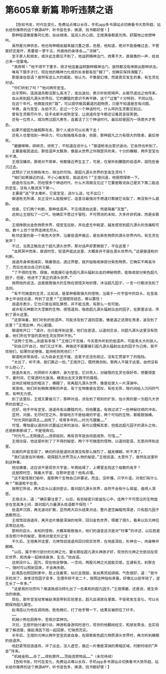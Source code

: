 # 第605章 新篇 聆听违禁之语
        【告知书友，时代在变化，免费站点难以长存，手机app多书源站点切换看书大势所趋，站长给你推荐的这个换源APP，听书音色多、换源、找书都好使！】
       那种轻语像是春风化雨，丝丝缕缕，滋润人的心田，王煊满身都是光雨，舒服地让他想呻吟。
       虽然是元神状态，他也有种眼皮越来越沉重之感，但是，他知道，绝对不能昏睡过去，不管是好还是坏，真要是一梦千古，外面他的身体会……“凉掉”。
       至于家人和朋友，或许此生都见不到了，他运转精神法门，效果不大，直接轰的一声，给自己来一挂雷电。
       “真疼啊！”他不得不下重手，刚才他连着运转数种精神法门，居然都没有挣脱出那种状态。
       唯有下狠手才行，现在他的精神力化成的长发都有些“糊了”，但确实保持清醒了。
       那是谁在低语？居然有这么大的威能，他认为，不像是幻境，而是真实发生的事，有生灵在对话。
       “你们听到了吗？”他问两件至宝。
       出乎预料，连逍遥舟都没那么高冷了，发出波动，表示听到呢喃声，从极尽遥远之地传来。
       自从来到超凡源头世界后，它的朦胧的意识不再平静，这个“过客”十分特别，不同以往。
       在这个年代，他竟能找到“路”，可以提供极其霸道的超物质，只是不知道是否有问题。
       毕竟，身为至宝，永劫不灭，走过一个又一个神话时代，什么样的生灵都见到过。
       曾有生灵极尽升华，徒手击断半成熟至宝，让逍遥舟至今都还记着其音容笑貌。
       还有一位奇人，成功熬过超凡寒冬，连着活了三个神话时代，最后却是因为一场意外才死去。
       如果不是因为被舰群攻击，那个人或许可以长青下去！
       还有人也曾找到一种异力，可以勉强维系自身，但是，那种超凡之力有很大的隐患，最后惨死。
       “磨磨唧唧，碎碎念，烦死了，不知道在说什么！”御道枪发出意识波动，它自然也听到了。
       主要是极其遥远，那低语声太飘渺，像是从世界之外随罡风吹来，十分的模糊，两件至宝也听不清。
       王煊没嫌烦，那绝对不简单，他都接近养生主了，可是，仅是听到朦胧的低语声，就险些昏沉过去。
       这预示了对方拥有伟力，相当的可怕，是超凡源头世界的至高生灵吗？
       “咱们如果接近的话，不小心被发现，能逃走吗？”王煊问道，他很想探索一下。
       逍遥舟没出声，历经很多个神话时代，什么大场面没见过？它要是敢说自己是天下第二能逃的至宝，没有人敢说天下第一。
       主要是“逃”字太难听，它是至宝，逃什么逃，吐不出口！
       御道枪无所谓，反正没什么能毁掉它，连昔日最强对手燃道灯都被它击裂了，再没有什么威胁。
       但是，它们两个判断，那种低语声，不见得源自这里，而是隔着“天堑”。
       这倒让王煊松了一口气，他确实不愿过于冒险，不可预测的未知，大多并非机缘，而是会致命。
       王煊挣脱出金色物质世界，借至宝远航，并在虚无中眺望，越发感觉到超凡源头的浩瀚和可怕，数十上百个世界连绵无尽头。
       毗邻这里的是一个紫色大世界，沿着低语声接近，是在紫色物质的源头世界内吗，有生灵在发声？
       不过，当真正触及这个超凡源头世界，那对话声却更微弱了，不在这里？
       “自冥冥中而来，穿透时空，轻语声抵达这里，大概率并不是在源头世界内。”这是御道枪的判断。
       逍遥舟身体很诚实，隔着很远，透过界壁，就开始吸收掉部分紫色物质，它确实不再高冷了，而后也发出自己的见解。
       “了不得的生物，很强，他能接引金色超凡源头辐射出去的神秘物质，能吸收部分紫色超凡因子，但是，他进不了真正的源头世界。”
       按照他的说法，这是极致强大的生物在感悟天地妙理，沐浴超凡因子，一言一行都涉及到了法则。
       “有不可揣度的生灵，比如说，是某种极致强大的怪物，当属于一片宇宙中的巨头，在至高净土中谈经论道，传到了这里？”王煊瞠目结舌，难以置信！
       逍遥舟表示，它也只是在胡乱猜想，并不能当真，有那么一些可能。
       或许有元神数次大涅槃的生物，感悟道则，吸收超凡源头辐射出去的因子，在那里谈话，传到了源头这里。
       “这意味着，我们听到的低语声，可能涉及到了道则层面，像是道之涟漪在荡漾，波及到了这里？”王煊出神，内心剧震。
       御道枪开口：“或许，也只能传到这里，他们在密语，以道则交谈，对超凡源头这里没有防备，他们所在宇宙的其他生灵反而听不到。”
       “这两个生物……到底有多强？”王煊口干舌燥，今天意外听到的低语声，可能来头大的骇人。
       “别自己吓自己，他们又过不来，再强还不是要接引超凡源头辐射出去的因子为己用，我不怵他们，如果你足够强，能持枪刺死他们！”
       御道枪非常自信，认为自身无坚不摧，这辈子还没伤损过，没有它贯穿不了的阻挡。
       “太远了，听不清，我们靠近一些。”王煊开口，既然猜测到，那两人不属于这里，自然没有什么担心了。
       逍遥舟发光，光阴碎片大爆炸，身为至宝，它对奇人，对破限的生灵也很好奇，想要探查下，霎时间，它穿透时光漩涡，横渡出去天文数字的路程。
       这块区域相当的暗淡了，模糊了，背离超凡源头世界，像是在驶入一片深渊中。
       渐渐地，他们听到稍微清晰的声音，有个生物像是在苦叹，有些无奈，隐约间给人沉闷的气氛，有种无力感。
       到了这里后，王煊又要昏沉了，那种对话，涉及到了规则的扩张，估计真的是一方超凡大世界的巨擘之一。
       还好，他手中有至宝，逍遥舟发出朦胧的光，将他覆盖，有效过滤了一些神秘纹络的冲击。
       显然，对面，无尽时空之外，那個地方不是枯竭的宇宙，两个可怕的生物，都极致强横。
       “时光洞的副洞主……战死了，培育多年的……时光弓跟着……”
       可惜，哪怕是以道则形式蔓延过来的波动，虽可以理解其意，但抵达超凡因子的源头之地，还是断断断续了，不是很真切。
       “时光弓……无限接近……违禁级别，再有百年就会彻底成熟，可惜……”
       王煊动容，他这是听到了了不得的秘密，两个不可揣度的怪物，以道则密语，无意间传到这里。
       后面的声音变弱了，确切的说是道则涟漪没有那么强烈了，越发模糊，听不清了。
       “我们这是在听墙根，窥探超凡世界顶尖人物的秘密。”王煊说道，太意外了，居然在这里听到这种事。
       他估摸着，这应该不是现世大宇宙，毕竟枯竭了，上哪里去找这个级数的高手？
       这是跨时空，隔着大宇宙，在聆听密语？他有点懵。
       “这不能怪我们偷听，是那两个生物自己非要说，而且，没听懂，只字片语，对我们有什么用？”御道枪不在意。
       按照它所说，两大巨头以道则密议，面对超凡源头世界，自然不会有什么保留，值得人深思。
       王煊点头，道：“确实要注意了，以后，有些秘密只能留在心中，连两个不可思议的生物盘坐在至高净土间，面对超凡力量源头低语都不保险！”
       低语声沉寂，再无波动扩散，显然两大巨头结束对话，整片虚空幽暗而深邃，只有超凡因子逸散而过。
       王煊驾驭逍遥舟，离开这片像是深渊的地带，回归金色世界，琢磨了很久，看来以后元神应该常驻此地。
       那样的巨头，未知的怪物，大概率极致强大，他们的道音这次是对“时事”的评述，以后若是涉及修行中的秘密，那绝对是无价之宝！
       不久后，王煊离开这里，元神驾驭逍遥舟回归现实世界，在地底深处，形神合一，肉身睁开眼睛。
       “以后，属于修行部分的元神之光，要长期在超凡源头神游才好，现世的元神之光依旧在现实世界，和肉身一起继续身游，生活。”他自语。
       这倒没什么，因为，现在他足够强，一念间，两股元神之光就能交感，互通有无，刹那合一，随时可以照射回来，不会再失联。
       赵清菡也刚回到家中，脸上挂着笑，灿烂且很甜，发丝黑亮如绸缎，气色很好，道：“我今天检测了，身体活性因子变多，生理年龄不足二十，按照这种指标来看，好像比以前年轻了，逆生长了一年多。”
       “这是我的功劳吗？难道我成功转化出了一些柔和的超凡因子。”王煊琢磨，还是说，是生命池的缘故。
       现在，那件至宝经常被赵清菡带到实验室去，超凡血液放在里面，不容易发生变化，可以长期保持超凡属性。
       赵清菡以为他在调戏她，脸色微红，打了他手臂一下，结果反被抓住了纤手。
       ……
       机械小熊在厨房中，苦练炒菜神功。
       次日，王煊开始付诸行动，神游和身游同时进行，现世的他翻阅经文，和朋友聚会，去实验室了解进展，接赵清菡下班一起回家，忙碌而充实。
       半年后，王煊的元神以两件至宝武装自身，在探索紫色超凡物质源头世界时，再次听到模糊的低语声。
       他赶紧驾驭逍遥舟，冲了出去，没入虚空，接近一片像是深渊的黑暗区域，时断时续的“声音”传来。
       “机械金刚……杀了……得到那件……顶级违禁物品……”（未完待续）
       【告知书友，时代在变化，免费站点难以长存，手机app多书源站点切换看书大势所趋，站长给你推荐的这个换源APP，听书音色多、换源、找书都好使！】